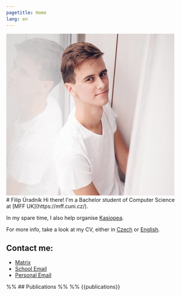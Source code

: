 ```yaml
---
pagetitle: Home
lang: en
---
```

<div id="profilepic_div"><img id="profilepic" src="data/profile_pic.jpg"/></div>
# Filip&nbsp;Úradník
Hi there! I'm a Bachelor student of Computer Science at&nbsp;[MFF&nbsp;UK](https://mff.cuni.cz/).

In my spare time, I also help organise [Kasiopea](https://kasiopea.matfyz.cz/uvod/).

For more info, take a look at&nbsp;my&nbsp;CV, either in&nbsp;[Czech](https://github.com/furadnik/cv/releases/download/latest/uradnik_cv_cz.pdf)
or&nbsp;[English](https://github.com/furadnik/cv/releases/download/latest/uradnik_cv_en.pdf).

## Contact me:
* [Matrix](https://matrix.to/#/@furadnik:matrix.org)
* [School Email](mailto:filip.uradnik@mff.cuni.cz)
* [Personal Email](mailto:filip.uradnik9@gmail.com)

%% ## Publications
%%
%% {{publications}}
